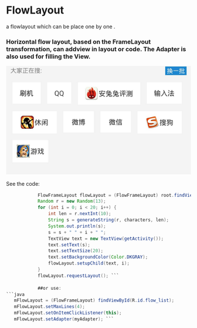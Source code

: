 
FlowLayout
==========

a flowlayout which can be place one by one . 



### Horizontal flow layout, based on the FrameLayout transformation, can addview in layout or code. The Adapter is also used for filling the View.

![Screen](/S40528-092812.jpg)

See the code:

```java
            FlowFrameLayout flowLayout = (FlowFrameLayout) root.findViewById(R.id.flow_layout);
            Random r = new Random(13);
            for (int i = 0; i < 20; i++) {
                int len = r.nextInt(10);
                String s = generateString(r, characters, len);
                System.out.println(s);
                s = s + " " + i + " ";
                TextView text = new TextView(getActivity());
                text.setText(s);
                text.setTextSize(20);
                text.setBackgroundColor(Color.DKGRAY);
                flowLayout.setupChild(text, i);
            }
            flowLayout.requestLayout(); ```
            
            ##or use:
```java
   mFlowLayout = (FlowFrameLayout) findViewById(R.id.flow_list);
   mFlowLayout.setMaxLines(4);
   mFlowLayout.setOnItemClickListener(this);
   mFlowLayout.setAdapter(myAdapter); ```
   


